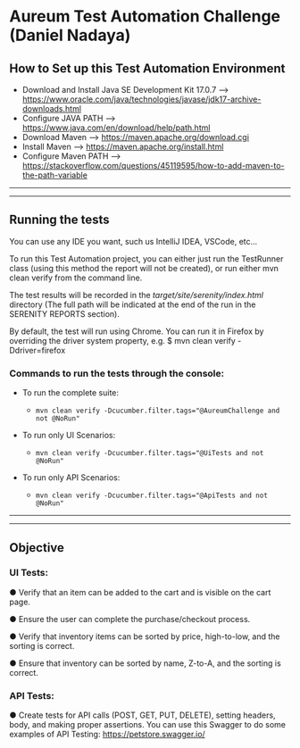 # Aureum Test Automation Challenge (Daniel Nadaya)


## How to Set up this Test Automation Environment
- Download and Install Java SE Development Kit 17.0.7 --> https://www.oracle.com/java/technologies/javase/jdk17-archive-downloads.html
- Configure JAVA PATH --> https://www.java.com/en/download/help/path.html
- Download Maven --> https://maven.apache.org/download.cgi
- Install Maven --> https://maven.apache.org/install.html
- Configure Maven PATH --> https://stackoverflow.com/questions/45119595/how-to-add-maven-to-the-path-variable

--------------------------------------------------------------------------------------------------------

--------------------------------------------------------------------------------------------------------

## Running the tests
You can use any IDE you want, such us IntelliJ IDEA, VSCode, etc...

To run this Test Automation project, you can either just run the TestRunner class (using this method the report will not be created), or run either mvn clean verify from the command line.

The test results will be recorded in the _target/site/serenity/index.html_ directory (The full path will be indicated at the end of the run in the SERENITY REPORTS section).

By default, the test will run using Chrome. You can run it in Firefox by overriding the driver system property, e.g.
$ mvn clean verify -Ddriver=firefox

### Commands to run the tests through the console:
- To run the complete suite:
  -     mvn clean verify -Dcucumber.filter.tags="@AureumChallenge and not @NoRun"

- To run only UI Scenarios:
  -     mvn clean verify -Dcucumber.filter.tags="@UiTests and not @NoRun"

- To run only API Scenarios:
  -     mvn clean verify -Dcucumber.filter.tags="@ApiTests and not @NoRun"


--------------------------------------------------------------------------------------------------------

--------------------------------------------------------------------------------------------------------

## Objective
### UI Tests:

● Verify that an item can be added to the cart and is visible on the cart page.

● Ensure the user can complete the purchase/checkout process.

● Verify that inventory items can be sorted by price, high-to-low, and the sorting is
correct.

● Ensure that inventory can be sorted by name, Z-to-A, and the sorting is correct.

### API Tests:
● Create tests for API calls (POST, GET, PUT, DELETE), setting headers, body, and
making proper assertions. You can use this Swagger to do some examples of API Testing: https://petstore.swagger.io/
